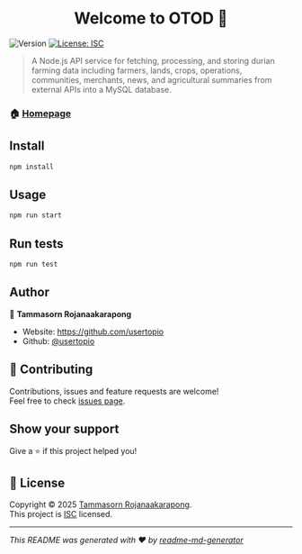 <h1 align="center">Welcome to OTOD 👋</h1>
<p>
  <img alt="Version" src="https://img.shields.io/badge/version-1.0.0-blue.svg?cacheSeconds=2592000" />
  <a href="https://opensource.org/licenses/ISC" target="_blank">
    <img alt="License: ISC" src="https://img.shields.io/badge/License-ISC-yellow.svg" />
  </a>
</p>

> A Node.js API service for fetching, processing, and storing durian farming data including farmers, lands, crops, operations, communities, merchants, news, and agricultural summaries from external APIs into a MySQL database.

### 🏠 [Homepage](https://github.com/usertopio/otod-durian-lab1)

## Install

```sh
npm install
```

## Usage

```sh
npm run start
```

## Run tests

```sh
npm run test
```

## Author

👤 **Tammasorn Rojanaakarapong**

* Website: https://github.com/usertopio
* Github: [@usertopio](https://github.com/usertopio)

## 🤝 Contributing

Contributions, issues and feature requests are welcome!<br />Feel free to check [issues page](https://github.com/usertopio/otod-durian-lab1/issues). 

## Show your support

Give a ⭐️ if this project helped you!

## 📝 License

Copyright © 2025 [Tammasorn Rojanaakarapong](https://github.com/usertopio).<br />
This project is [ISC](https://opensource.org/licenses/ISC) licensed.

***
_This README was generated with ❤️ by [readme-md-generator](https://github.com/kefranabg/readme-md-generator)_